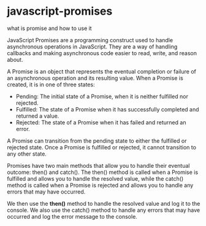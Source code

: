 # javascript-promises
what is promise and how to use it 

<p>JavaScript Promises are a programming construct used to handle asynchronous operations in JavaScript. They are a way of handling callbacks and making asynchronous code easier to read, write, and reason about.</p>

<p>A Promise is an object that represents the eventual completion or failure of an asynchronous operation and its resulting value. When a Promise is created, it is in one of three states:</p>

<ul>
  <li>Pending: The initial state of a Promise, when it is neither fulfilled nor rejected.</li>
  <li>Fulfilled: The state of a Promise when it has successfully completed and returned a value.</li>
  <li>Rejected: The state of a Promise when it has failed and returned an error.</li>
</ul>

<p>A Promise can transition from the pending state to either the fulfilled or rejected state. Once a Promise is fulfilled or rejected, it cannot transition to any other state.</p>

<p>Promises have two main methods that allow you to handle their eventual outcome: then() and catch(). The then() method is called when a Promise is fulfilled and allows you to handle the resolved value, while the catch() method is called when a Promise is rejected and allows you to handle any errors that may have occurred.</p>

<p>We then use the <strong>then()</strong> method to handle the resolved value and log it to the console. We also use the catch() method to handle any errors that may have occurred and log the error message to the console.</p>
